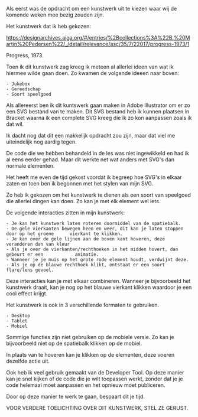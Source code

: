 Als eerst was de opdracht om een kunstwerk uit te kiezen waar wij de komende weken mee bezig zouden zijn.

Het kunstwerk dat ik heb gekozen:

https://designarchives.aiga.org/#/entries/%2Bcollections%3A%22B.%20Martin%20Pedersen%22/_/detail/relevance/asc/35/7/22017/progress-1973/1

Progress, 1973.


Toen ik dit kunstwerk zag kreeg ik meteen al allerlei ideen van wat ik hiermee wilde gaan doen. Zo kwamen de volgende ideeen naar boven:

    - Jukebox
    - Gereedschap
    - Soort speelgoed
    
Als allereerst ben ik dit kuntswerk gaan maken in Adobe Illustrator om er zo een SVG bestand van te maken. Dit SVG bestand heb ik kunnen plaatsen in Bracket waarna ik een complete SVG kreeg die ik zo kon aanpassen zoals ik dat wil.


Ik dacht nog dat dit een makkelijk opdracht zou zijn, maar dat viel me uiteindelijk nog aardig tegen.

De code die we hebben behandeld in de les was niet ingewikkeld en had ik al eens eerder gehad. Maar dit werkte net wat anders met SVG's dan normale elementen.

Het heeft me even de tijd gekost voordat ik begreep hoe SVG's in elkaar zaten en toen ben ik begonnen met het stylen van mijn SVG.


Zo heb ik gekozen om het kunstwerk te dienen als een soort van speelgoed die allerlei dingen kan doen. Zo kan je met elk element wel iets.

De volgende interacties zitten in mijn kunstwerk:

    - Je kan het kunstwerk laten roteren doormiddel van de spatiebalk.
    - De gele vierkanten bewegen heen en weer, dit kan je laten stoppen door op het groene      vierkant te klikken.
    - Je kan over de gele lijnen aan de boven kant hoveren, deze veranderen dan van kleur
    - Als je over de vierkanten/rechthoeken in het midden hovert, dan gebeurt er een            animatie.
    - Wanneer je je muis op het grote rode element houdt, verdwijnt deze.
    - Als je op de blauwe rechthoek klikt, ontstaat er een soort flare/lens gevoel.
    
Deze interacties kan je met elkaar combineren. Wanneer je bijvoorbeeld het kunstwerk draait, kan je nog op het blauwe vierkant klikken waardoor je een cool effect krijgt.



Het kunstwerk is ook in 3 verschillende formaten te gebruiken.

    - Desktop
    - Tablet
    - Mobiel
    
Sommige functies zijn niet gebruiken op de mobiele versie. Zo kan je bijvoorbeeld niet op de spatiebalk klikken op de mobiel. 

In plaats van te hoveren kan je klikken op de elementen, deze voeren dezelfde actie uit.


Ook heb ik veel gebruik gemaakt van de Developer Tool.
Op deze manier kan je snel kijken of de code die je wilt toepassen werkt, zonder dat je je code helemaal moet aanpassen en het opnieuw moet publiceren.

Door op deze manier te werk te gaan, bespaart dit je tijd.



VOOR VERDERE TOELICHTING OVER DIT KUNSTWERK, STEL ZE GERUST.
    